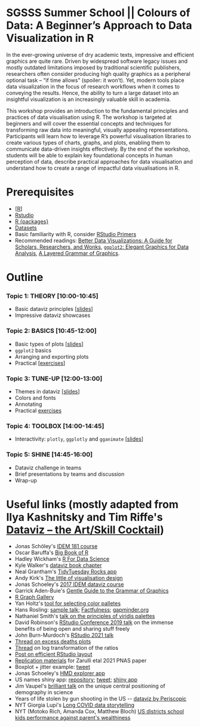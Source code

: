 # SGSSS Summer School || Colours of Data: A Beginner’s Approach to Data Visualization in R

In the ever-growing universe of dry academic texts, impressive and efficient graphics are quite rare. Driven by widespread software legacy issues and mostly outdated limitations imposed by traditional scientific publishers, researchers often consider producing high quality graphics as a peripheral optional task – “if time allows” (spoiler: it won’t). Yet, modern tools place data visualization in the focus of research workflows when it comes to conveying the results. Hence, the ability to turn a large dataset into an insightful visualization is an increasingly valuable skill in academia.

This workshop provides an introduction to the fundamental principles and practices of data visualisation using R. The workshop is targeted at beginners and will cover the essential concepts and techniques for transforming raw data into meaningful, visually appealing representations. Participants will learn how to leverage R’s powerful visualisation libraries to create various types of charts, graphs, and plots, enabling them to communicate data-driven insights effectively. By the end of the workshop, students will be able to explain key foundational concepts in human perception of data, describe practical approaches for data visualisation and understand how to create a range of impactful data visualisations in R.


# Prerequisites
- [<a href="https://cloud.r-project.org" target="_blank" rel="noopener noreferrer">R</a>]
- [Rstudio](https://www.rstudio.com/products/rstudio/download/#download)  
- [R {packages}](/01-prerequisites/install-pkg.R)
- [Datasets](/02-data/)
- Basic familiarity with R, consider [RStudio Primers](https://rstudio.cloud/learn/primers)
- Recommended readings: [Better Data Visualizations: A Guide for Scholars, Researchers, and Wonks](https://doi.org/10.7312/schw19310), [`ggplot2`: Elegant Graphics for Data Analysis](https://link.springer.com/book/10.1007/978-3-319-24277-4), [A Layered Grammar of Graphics](http://doi.org/10.1198/jcgs.2009.07098).



# Outline

### Topic 1: THEORY [10:00-10:45]
- Basic dataviz principles [<a href="03-lectures/01_basic_data_visualisation.pdf" target="_blank" rel="noopener noreferrer">slides</a>]
- Impressive dataviz showcases

### Topic 2: BASICS [10:45-12:00]
- Basic types of plots [<a href="03-lectures/02_basic types of plots.pdf" target="_blank" rel="noopener noreferrer">slides</a>]
- `ggplot2` basics
- Arranging and exporting plots
- Practical [[exercises](04-practicals/intro_ggplot/intro_ggplot.Rmd)]

### Topic 3: TUNE-UP [12:00-13:00]
- Themes in dataviz [[slides](03-lectures/03_tuneup_visualisation.pdf)]
- Colors and fonts
- Annotating
- Practical [exercises](04-practicals/intermediate/intermediate_ggplot.Rmd)

### Topic 4: TOOLBOX [14:00-14:45]
- Interactivity: `plotly`, `ggplotly` and `gganimate` [[slides]()]

### Topic 5: SHINE [14:45-16:00]
- Dataviz challenge in teams
- Brief presentations by teams and discussion
- Wrap-up


# Useful links (mostly adapted from Ilya Kashnitsky and Tim Riffe's [Dataviz – the Art/Skill Cocktail](https://github.com/jschoeley/idem_viz/tree/master))
- Jonas Schöley's [IDEM 181 course](https://github.com/jschoeley/idem_viz/tree/master)
- Oscar Baruffa's [Big Book of R](https://www.bigbookofr.com)
- Hadley Wickham's [R For Data Science](https://r4ds.had.co.nz)
- Kyle Walker's [dataviz book chapter](https://walker-data.com/census-r/exploring-us-census-data-with-visualization.html)
- Neal Grantham's [TidyTuesday Rocks app](https://nsgrantham.shinyapps.io/tidytuesdayrocks/)
- Andy Kirk's [The little of visualisation design](https://visualisingdata.com/the-little-of-visualisation-design/) 
- Jonas Schoeley's [2017 IDEM dataviz course](https://github.com/jschoeley/idem_viz)
- Garrick Aden-Buie's [Gentle Guide to the Grammar of Graphics](https://pkg.garrickadenbuie.com/gentle-ggplot2)   
- [R Graph Gallery](https://r-graph-gallery.com/)
- Yan Holtz's [tool for selecting color palletes](https://python-graph-gallery.com/color-palette-finder/)
- Hans Rosling: [sample talk](https://youtu.be/BZoKfap4g4w); [Factfulness](https://www.amazon.com/Factfulness-Reasons-World-Things-Better/dp/1250107814); [gapminder.org](https://www.gapminder.org/tools/#$chart-type=bubbles&url=v1)
- Nathaniel Smith's [talk on the principles of viridis palettes](https://youtu.be/xAoljeRJ3lU)
- David Robinson's [RStudio Conference 2019 talk](https://posit.co/resources/videos/the-unreasonable-effectiveness-of-public-work/) on the immense benefits of being open and sharing stuff freely 
- John Burn-Murdoch's [RStudio 2021 talk](https://youtu.be/L5_4kuoiiKU)
- [Thread on excess deaths plots](https://twitter.com/ikashnitsky/status/1409472083965349892) 
- [Thread](https://twitter.com/ikashnitsky/status/1380247006170509312) on log transformation of the ratios
- [Post on efficient RStudio layout](https://ikashnitsky.github.io/2018/perfect-rstudio-layout/)
- [Replication materials](https://github.com/ikashnitsky/sex-gap-e0-pnas) for Zarulli etal 2021 PNAS paper
- Boxplot + jitter example: [tweet](https://twitter.com/ikashnitsky/status/1403645553637011461)  
- Jonas Schoeley's [HMD explorer app](https://jschoeley.shinyapps.io/hmdexp/)
- US names shiny app: [repository](https://github.com/ikashnitsky/us-names-app); [tweet](https://twitter.com/ikashnitsky/status/1203840297911889920); [shiny app](https://ikashnitsky.shinyapps.io/us-names/)  
- Jim Vaupel's [brilliant talk](https://twitter.com/ikashnitsky/status/1512700871968186379) on the unique central positioning of demography in science  
- Years of life stolen by gun shooting in the US -- [dataviz by Periscopic](https://guns.periscopic.com) 
- NYT Giorgia Lupi's [Long COVID data storytelling](https://www.nytimes.com/interactive/2023/12/14/opinion/my-life-with-long-covid.html?unlocked_article_code=1.F00.435C.ojkN6YhWx43Q) 
- NYT (Motoko Rich, Amanda Cox, Matthew Bloch) [US districts school kids performance against parent's wealthiness](https://www.nytimes.com/interactive/2016/04/29/upshot/money-race-and-success-how-your-school-district-compares.html)